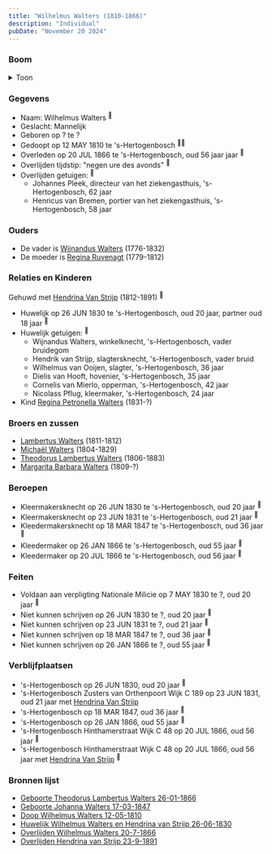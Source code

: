 ```yaml
---
title: "Wilhelmus Walters (1810-1866)"
description: "Individual"
pubDate: "November 20 2024"
---
```


### Boom
<details><summary>Toon</summary>

![test](https://www.plantuml.com/plantuml/svg/ZPHHRzem4CVV_IbExKEtXqXE0eGYH3icK3jj5Q9TgpqX9xa55yT6jhCALNptESG3fh8rJx7ElhlV__wdN1lBjArAGSoAopNJh8IKPQj2gqhcdvLG6gncqhWhb9OiUOwGSPq9RCvOhkq6IYnJrAO96OiQbTsiaHnLpGGp1bu908oLpb4_B7csacZCS5WoBaSZYCcMa0kOxLePqcISFV5doMHU6NXYmfKsPy0Ct58QqX3WV19FkzEnA_pwawF8jp0Sf2pTB59bhS312C84ldp_wZv93wwENfbL9SJ2LLvaMXcJAiTIF-_0_MG6OJ-EuC84DwYjAb2cocHBn-UXvbXmoM1U_KB92dj0YXpIT3o99_5_a6xl7cgUI_WGziC80eZZZ_28KgZt-Q8EVFiqXrtYl_c6WnVCSowBMb44qydOPT3EZdDAANNYpWKlbdQ3GgWNnxebVgH1u5yGB-WGy9akK5z52Jbu99OeoXCUHGdi_MtXLUJ4_QZ5qJPUHRInjj_hdPh57xeRbBckxNfa4kwjvi_hFLzCsnWM7WrzZ5hmh2fRuCL-bIx3bbP5FIVehbu-khUgqtrhrTzRE4EhNKiXs9ln9wtsqO7wjYT0tvLvvQngjiUPxPUbqoL-keU05nDuC4AkdI_kr_CR)
</details>

### Gegevens
- Naam: Wilhelmus Walters <sup><a href="../s00170/" style="text-decoration:none" title="Doop Wilhelmus Walters 12-05-1810">:link:</a></sup>
- Geslacht: Mannelijk
- Geboren op ? te ? 
- Gedoopt op 12 MAY 1810 te 's-Hertogenbosch <sup><a href="../s00170/" style="text-decoration:none" title="Doop Wilhelmus Walters 12-05-1810">:link:</a><a href="../s00173/" style="text-decoration:none" title="Huwelijk Wilhelmus Walters en Hendrina van Strijp 26-06-1830">:link:</a></sup>
- Overleden op 20 JUL 1866 te 's-Hertogenbosch, oud 56 jaar jaar <sup><a href="../s00231/" style="text-decoration:none" title="Overlijden Wilhelmus Walters 20-7-1866">:link:</a></sup>
- Overlijden tijdstip: "negen ure des avonds" <sup><a href="../s00231/" style="text-decoration:none" title="Overlijden Wilhelmus Walters 20-7-1866">:link:</a></sup>
- Overlijden getuigen: <sup><a href="../s00231/" style="text-decoration:none" title="Overlijden Wilhelmus Walters 20-7-1866">:link:</a></sup>
  - Johannes Pleek, directeur van het ziekengasthuis, \'s-Hertogenbosch, 62 jaar
  - Henricus van Bremen, portier van het ziekengasthuis, \'s-Hertogenbosch, 58 jaar

### Ouders
- De vader is [Wijnandus Walters](../i00101/) (1776-1832)
- De moeder is [Regina Ruvenagt](../i00102/) (1779-1812)

### Relaties en Kinderen

Gehuwd met [Hendrina Van Strijp](../i00130/) (1812-1891) <sup><a href="../s00173/" style="text-decoration:none" title="Huwelijk Wilhelmus Walters en Hendrina van Strijp 26-06-1830">:link:</a></sup>
- Huwelijk op 26 JUN 1830 te 's-Hertogenbosch, oud 20 jaar, partner oud 18 jaar <sup><a href="../s00173/" style="text-decoration:none" title="Huwelijk Wilhelmus Walters en Hendrina van Strijp 26-06-1830">:link:</a></sup>
- Huwelijk getuigen:  <sup><a href="../s00173/" style="text-decoration:none" title="Huwelijk Wilhelmus Walters en Hendrina van Strijp 26-06-1830">:link:</a></sup>
  - Wijnandus Walters, winkelknecht, \'s-Hertogenbosch, vader bruidegom
  - Hendrik van Strijp, slagtersknecht, \'s-Hertogenbosch, vader bruid
  - Wilhelmus van Ooijen, slagter, \'s-Hertogenbosch, 36 jaar
  - Dielis van Hooft, hovenier, \'s-Hertogenbosch, 35 jaar
  - Cornelis van Mierlo, opperman, \'s-Hertogenbosch, 42 jaar
  - Nicolass Pflug, kleermaker, \'s-Hertogenbosch, 24 jaar
- Kind [Regina Petronella Walters](../i00172/) (1831-?)

### Broers en zussen
- [Lambertus Walters](../i00171/) (1811-1812)
- [Michaël Walters](../i00125/) (1804-1829)
- [Theodorus Lambertus Walters](../i00088/) (1806-1883)
- [Margarita Barbara Walters](../i00126/) (1809-?)

### Beroepen
- Kleermakersknecht op 26 JUN 1830 te 's-Hertogenbosch, oud 20 jaar <sup><a href="../s00173/" style="text-decoration:none" title="Huwelijk Wilhelmus Walters en Hendrina van Strijp 26-06-1830">:link:</a></sup>
- Kleermakersknecht op 23 JUN 1831 te 's-Hertogenbosch, oud 21 jaar <sup><a href="../s00297/" style="text-decoration:none" title="Geboorte Regina Petronella Walters 23-06-1831">:link:</a></sup>
- Kleedermakersknecht op 18 MAR 1847 te 's-Hertogenbosch, oud 36 jaar <sup><a href="../s00145/" style="text-decoration:none" title="Geboorte Johanna Walters 17-03-1847">:link:</a></sup>
- Kleedermaker op 26 JAN 1866 te 's-Hertogenbosch, oud 55 jaar <sup><a href="../s00119/" style="text-decoration:none" title="Geboorte Theodorus Lambertus Walters 26-01-1866">:link:</a></sup>
- Kleedermaker op 20 JUL 1866 te 's-Hertogenbosch, oud 56 jaar <sup><a href="../s00231/" style="text-decoration:none" title="Overlijden Wilhelmus Walters 20-7-1866">:link:</a></sup>

### Feiten
- Voldaan aan verpligting Nationale Milicie op 7 MAY 1830 te ?, oud 20 jaar <sup><a href="../s00173/" style="text-decoration:none" title="Huwelijk Wilhelmus Walters en Hendrina van Strijp 26-06-1830">:link:</a></sup>
- Niet kunnen schrijven op 26 JUN 1830 te ?, oud 20 jaar <sup><a href="../s00173/" style="text-decoration:none" title="Huwelijk Wilhelmus Walters en Hendrina van Strijp 26-06-1830">:link:</a></sup>
- Niet kunnen schrijven op 23 JUN 1831 te ?, oud 21 jaar <sup><a href="../s00297/" style="text-decoration:none" title="Geboorte Regina Petronella Walters 23-06-1831">:link:</a></sup>
- Niet kunnen schrijven op 18 MAR 1847 te ?, oud 36 jaar <sup><a href="../s00145/" style="text-decoration:none" title="Geboorte Johanna Walters 17-03-1847">:link:</a></sup>
- Niet kunnen schrijven op 26 JAN 1866 te ?, oud 55 jaar <sup><a href="../s00119/" style="text-decoration:none" title="Geboorte Theodorus Lambertus Walters 26-01-1866">:link:</a></sup>

### Verblijfplaatsen
- 's-Hertogenbosch  op 26 JUN 1830, oud 20 jaar  <sup><a href="../s00173/" style="text-decoration:none" title="Huwelijk Wilhelmus Walters en Hendrina van Strijp 26-06-1830">:link:</a></sup>
- 's-Hertogenbosch Zusters van Orthenpoort Wijk C 189 op 23 JUN 1831, oud 21 jaar met [Hendrina Van Strijp](../i00130/) 
- 's-Hertogenbosch  op 18 MAR 1847, oud 36 jaar  <sup><a href="../s00145/" style="text-decoration:none" title="Geboorte Johanna Walters 17-03-1847">:link:</a></sup>
- 's-Hertogenbosch  op 26 JAN 1866, oud 55 jaar  <sup><a href="../s00119/" style="text-decoration:none" title="Geboorte Theodorus Lambertus Walters 26-01-1866">:link:</a></sup>
- 's-Hertogenbosch Hinthamerstraat Wijk C 48 op 20 JUL 1866, oud 56 jaar  <sup><a href="../s00231/" style="text-decoration:none" title="Overlijden Wilhelmus Walters 20-7-1866">:link:</a></sup>
- 's-Hertogenbosch Hinthamerstraat Wijk C 48 op 20 JUL 1866, oud 56 jaar met [Hendrina Van Strijp](../i00130/) <sup><a href="../s00231/" style="text-decoration:none" title="Overlijden Wilhelmus Walters 20-7-1866">:link:</a></sup>

### Bronnen lijst
- [Geboorte Theodorus Lambertus Walters 26-01-1866](../s00119/)
- [Geboorte Johanna Walters 17-03-1847](../s00145/)
- [Doop Wilhelmus Walters 12-05-1810](../s00170/)
- [Huwelijk Wilhelmus Walters en Hendrina van Strijp 26-06-1830](../s00173/)
- [Overlijden Wilhelmus Walters 20-7-1866](../s00231/)
- [Overlijden Hendrina van Strijp 23-9-1891](../s00232/)